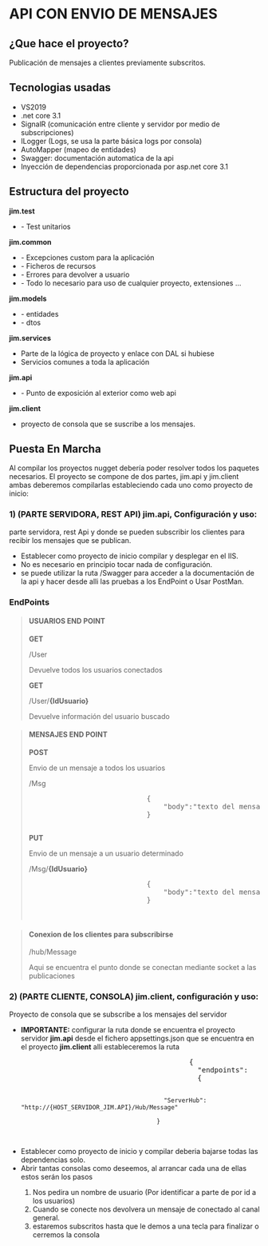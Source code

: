 <h1>API CON ENVIO DE MENSAJES </h1>

<h2>¿Que hace el proyecto?</h2>
<p>
Publicación de mensajes a clientes previamente subscritos.
<p>
<h2>Tecnologias usadas</h2>
<ul>
<li> VS2019</li>
<li> .net core 3.1</li>
<li> SignalR (comunicación entre cliente y servidor por medio de subscripciones)</li>
<li> ILogger (Logs, se usa la parte básica logs por consola)</li>
<li> AutoMapper (mapeo de entidades)</li>
<li> Swagger: documentación automatica de la api</li>
<li> Inyección de dependencias proporcionada por asp.net core 3.1</li>
</ul>

<h2>Estructura del proyecto</h2>
<p>
<b>jim.test</b>
</p>
    <ul>
    <li>
    - Test unitarios
    </li>
    </ul>
<p>
<b>jim.common </b>
</p>
<ul>
    <li>
    - Excepciones custom para la aplicación
    </li>
    <li>
    - Ficheros de recursos
    </li>
    <li>
    - Errores para devolver a usuario
    </li>
    <li>
     - Todo lo necesario para uso de cualquier proyecto, extensiones ...
    </li>
    
</ul>
<p>
<b>
jim.models 
</b>
</p>
<ul>
<li>
    - entidades
</li>
<li>
    - dtos
</li>
</ul>
<p>
<b>
jim.services 
</b>
</p>
<ul>
    <li>
    Parte de la lógica de proyecto y enlace con DAL si hubiese
    </li>
    <li>
    Servicios comunes a toda la aplicación
    </li>
</ul>
<p>
<b>
jim.api
</b>
</p>
<ul>
<li>
    - Punto de exposición al exterior como web api
</li>
</ul>
<p>
<b>
jim.client
</b>
</p>
<ul>
    <li>
    proyecto de consola que se suscribe a los mensajes.
    </li>
</ul>

<h2>
Puesta En Marcha
</h2>
<p>
    Al compilar los proyectos nugget debería poder resolver todos los paquetes necesarios.
    El proyecto se compone de dos partes, jim.api y jim.client ambas deberemos compilarlas estableciendo cada uno como proyecto de inicio:
</p>

<h3>
1) (PARTE SERVIDORA, REST API) jim.api, Configuración y uso:
</h3>

<p> 
                    parte servidora, rest Api y donde se pueden subscribir los clientes para recibir los mensajes que se publican.
</p>
<ul>
        <li> Establecer como proyecto de inicio compilar y desplegar en el IIS.</li>
        <li>No es necesario en principio tocar nada de configuración.</li>
        <li>se puede utilizar la ruta /Swagger para acceder a la documentación de la api y hacer desde alli las
                        pruebas a los EndPoint o Usar PostMan.</li>
               
  </ul>
<h3> EndPoints </h3>
<blockquote>
<h4>USUARIOS END POINT</h4>
<b>GET</b>

<p>/User</p>
<p>Devuelve todos los usuarios conectados</p>
<b>GET</b>
<p>/User/<b>{IdUsuario}</b></p>
<p>Devuelve información del usuario buscado</p>
</blockquote>

<blockquote>
<h4>MENSAJES END POINT</h4>
<b>POST</b>
<p>Envio de un mensaje a todos los usuarios</p>
<p>/Msg<p>
<pre>
                            {
                                "body":"texto del mensaje"
                            }
                    
                    
                  
            
</pre>
<b>PUT</b>
<p>Envio de un mensaje a un usuario determinado</p>
<p>/Msg/<b>{IdUsuario}</b><p>
<pre>
                            {
                                "body":"texto del mensaje"
                            }
                    
                    
                  
            
  </pre>  
</blockquote> 
<blockquote> 
<H4>Conexion de los clientes para subscribirse</H4>
    <p>
        /hub/Message
    </p>
    <p>
        Aqui se encuentra el punto donde se conectan mediante socket a las publicaciones
    </p>
</blockquote> 
                            
<h3>
2) (PARTE CLIENTE, CONSOLA) jim.client, configuración y uso:
</h3>
<p>
                    Proyecto de consola que se subscribe a los mensajes del servidor
</p>
<ul>
                     <li><p><b>IMPORTANTE:</b> configurar la ruta donde se encuentra el proyecto servidor <b>jim.api</b> desde el fichero appsettings.json que se encuentra en el proyecto <b>jim.client</b> alli estableceremos la ruta </p></li>
<pre>
                                        {
                                          "endpoints": 
                                          {

                                            "ServerHub": "http://{HOST_SERVIDOR_JIM.API}/Hub/Message"

                                          }
</pre>
    
<li>Establecer como proyecto de inicio y compilar deberia bajarse todas las dependencias solo.</li>

<li>Abrir tantas consolas como deseemos, al arrancar cada una de ellas estos serán los pasos</li>
<ol>
<li> Nos pedira un nombre de usuario (Por identificar a parte de por id a los usuarios)</li>
<li>Cuando se conecte nos devolvera un mensaje de conectado al canal general.</li>
<li>estaremos subscritos hasta que le demos a una tecla para finalizar o cerremos la consola</li>
</ol>
</ul>






